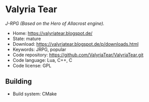 # Valyria Tear

_J-RPG (Based on the Hero of Allacrost engine)._

- Home: https://valyriatear.blogspot.de/
- State: mature
- Download: https://valyriatear.blogspot.de/p/downloads.html
- Keywords: JRPG, popular
- Code repository: https://github.com/ValyriaTear/ValyriaTear.git
- Code language: Lua, C++, C
- Code license: GPL

## Building

- Build system: CMake

